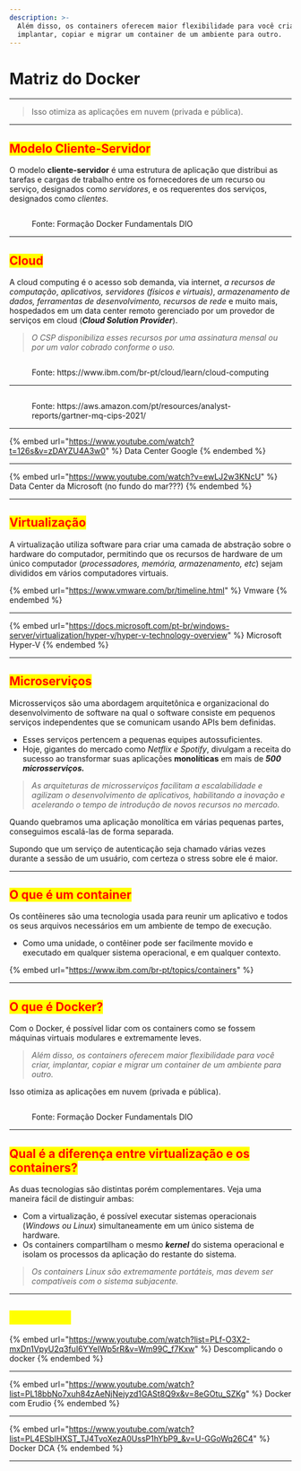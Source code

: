```yaml
---
description: >-
  Além disso, os containers oferecem maior flexibilidade para você criar,
  implantar, copiar e migrar um container de um ambiente para outro.
---
```


# Matriz do Docker

***

> Isso otimiza as aplicações em nuvem (privada e pública).

***

## <mark style="color:red;">Modelo Cliente-Servidor</mark>

O modelo **cliente-servidor** é uma estrutura de aplicação que distribui as tarefas e cargas de trabalho entre os fornecedores de um recurso ou serviço, designados como _servidores_, e os requerentes dos serviços, designados como _clientes_.

<figure><img src="../.gitbook/assets/image (2).png" alt=""><figcaption><p>Fonte: Formação Docker Fundamentals DIO</p></figcaption></figure>

***

## <mark style="color:red;">Cloud</mark>

A cloud computing é o acesso sob demanda, via internet, _a recursos de computação_, _aplicativos, servidores (físicos e virtuais)_, _armazenamento de dados, ferramentas de desenvolvimento, recursos de rede_ e muito mais,  hospedados em um data center remoto gerenciado por um provedor de serviços em cloud (_**Cloud Solution Provider**_).&#x20;

> _O CSP disponibiliza esses recursos por uma assinatura mensal ou por um valor cobrado conforme o uso._

<figure><img src="../.gitbook/assets/image (3).png" alt=""><figcaption><p>Fonte: https://www.ibm.com/br-pt/cloud/learn/cloud-computing</p></figcaption></figure>

***

<figure><img src="../.gitbook/assets/image (4).png" alt=""><figcaption><p>Fonte: https://aws.amazon.com/pt/resources/analyst-reports/gartner-mq-cips-2021/</p></figcaption></figure>

***

{% embed url="https://www.youtube.com/watch?t=126s&v=zDAYZU4A3w0" %}
Data Center Google
{% endembed %}

***

{% embed url="https://www.youtube.com/watch?v=ewLJ2w3KNcU" %}
Data Center da Microsoft (no fundo do mar???)
{% endembed %}

***

## <mark style="color:red;">Virtualização</mark>

A virtualização utiliza software para criar uma camada de abstração sobre o hardware do computador, permitindo que os recursos de hardware de um único computador (_processadores, memória, armazenamento, etc_) sejam divididos em vários computadores virtuais.

{% embed url="https://www.vmware.com/br/timeline.html" %}
Vmware
{% endembed %}

***

{% embed url="https://docs.microsoft.com/pt-br/windows-server/virtualization/hyper-v/hyper-v-technology-overview" %}
Microsoft Hyper-V
{% endembed %}

***

## <mark style="color:red;">Microserviços</mark>

Microsserviços são uma abordagem arquitetônica e organizacional do desenvolvimento de software na qual o software consiste em pequenos serviços independentes que se comunicam usando APIs bem definidas.&#x20;

* Esses serviços pertencem a pequenas equipes autossuficientes.
* Hoje, gigantes do mercado como _Netflix e Spotify_, divulgam a receita do sucesso ao transformar suas aplicações **monolíticas** em mais de _**500 microsserviços.**_

> _As arquiteturas de microsserviços facilitam a escalabilidade e agilizam o desenvolvimento de aplicativos, habilitando a inovação e acelerando o tempo de introdução de novos recursos no mercado._

Quando quebramos uma aplicação monolítica em várias pequenas partes, conseguimos escalá-las de forma separada.&#x20;

Supondo que um serviço de autenticação seja chamado várias vezes durante a sessão de um usuário, com certeza o stress sobre ele é maior.

***

## <mark style="color:red;">O que é um container</mark>

Os contêineres são uma tecnologia usada para reunir um aplicativo e todos os seus arquivos necessários em um ambiente de tempo de execução.&#x20;

* Como uma unidade, o contêiner pode ser facilmente movido e executado em qualquer sistema operacional, e em qualquer contexto.

{% embed url="https://www.ibm.com/br-pt/topics/containers" %}

***

## <mark style="color:red;">O que é Docker?</mark>

Com o Docker, é possível lidar com os containers como se fossem máquinas virtuais modulares e extremamente leves.&#x20;

> _Além disso, os containers oferecem maior flexibilidade para você criar, implantar, copiar e migrar um container de um ambiente para outro._

Isso otimiza as aplicações em nuvem (privada e pública).

<figure><img src="../.gitbook/assets/image (5).png" alt=""><figcaption><p>Fonte: Formação Docker Fundamentals DIO</p></figcaption></figure>

***

## <mark style="color:red;">Qual é a diferença entre virtualização e os containers?</mark>

As duas tecnologias são distintas porém complementares. Veja uma maneira fácil de distinguir ambas:

* Com a virtualização, é possível executar sistemas operacionais (_Windows ou Linux_) simultaneamente em um único sistema de hardware.
* Os containers compartilham o mesmo _**kernel**_ do sistema operacional e isolam os processos da aplicação do restante do sistema.&#x20;

> _Os containers Linux são extremamente portáteis, mas devem ser compatíveis com o sistema subjacente._

***

## <mark style="color:yellow;">Referência</mark>

{% embed url="https://www.youtube.com/watch?list=PLf-O3X2-mxDn1VpyU2q3fuI6YYeIWp5rR&v=Wm99C_f7Kxw" %}
Descomplicando o docker
{% endembed %}

***

{% embed url="https://www.youtube.com/watch?list=PL18bbNo7xuh84zAeNjNejyzd1GASt8Q9x&v=8eGOtu_SZKg" %}
Docker com Erudio
{% endembed %}

***

{% embed url="https://www.youtube.com/watch?list=PL4ESbIHXST_TJ4TvoXezA0UssP1hYbP9_&v=U-GGoWq26C4" %}
Docker DCA
{% endembed %}

***
